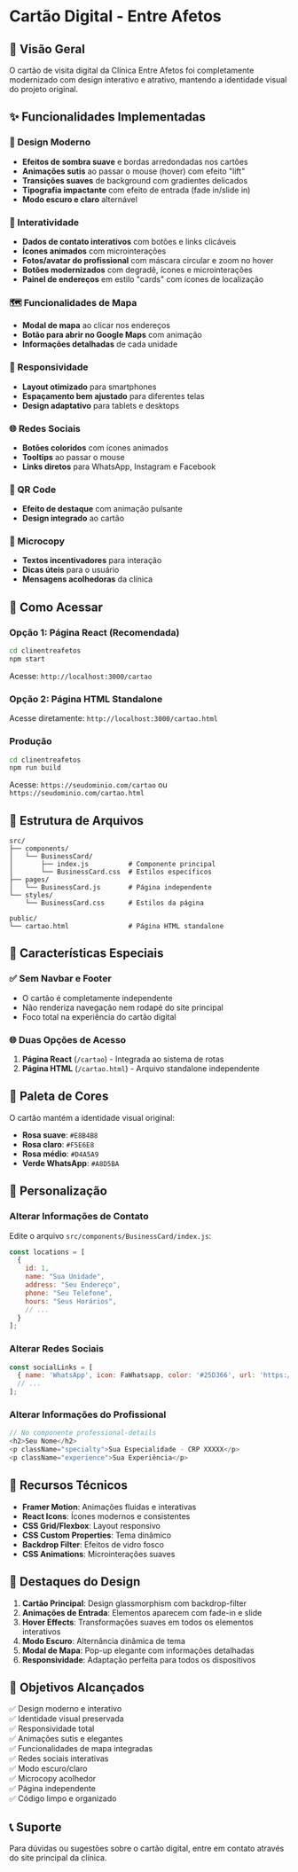 # Cartão Digital - Entre Afetos

## 📱 Visão Geral

O cartão de visita digital da Clínica Entre Afetos foi completamente modernizado com design interativo e atrativo, mantendo a identidade visual do projeto original.

## ✨ Funcionalidades Implementadas

### 🎨 Design Moderno
- **Efeitos de sombra suave** e bordas arredondadas nos cartões
- **Animações sutis** ao passar o mouse (hover) com efeito "lift"
- **Transições suaves** de background com gradientes delicados
- **Tipografia impactante** com efeito de entrada (fade in/slide in)
- **Modo escuro e claro** alternável

### 🎯 Interatividade
- **Dados de contato interativos** com botões e links clicáveis
- **Ícones animados** com microinterações
- **Fotos/avatar do profissional** com máscara circular e zoom no hover
- **Botões modernizados** com degradê, ícones e microinterações
- **Painel de endereços** em estilo "cards" com ícones de localização

### 🗺️ Funcionalidades de Mapa
- **Modal de mapa** ao clicar nos endereços
- **Botão para abrir no Google Maps** com animação
- **Informações detalhadas** de cada unidade

### 📱 Responsividade
- **Layout otimizado** para smartphones
- **Espaçamento bem ajustado** para diferentes telas
- **Design adaptativo** para tablets e desktops

### 🌐 Redes Sociais
- **Botões coloridos** com ícones animados
- **Tooltips** ao passar o mouse
- **Links diretos** para WhatsApp, Instagram e Facebook

### 📱 QR Code
- **Efeito de destaque** com animação pulsante
- **Design integrado** ao cartão

### 💬 Microcopy
- **Textos incentivadores** para interação
- **Dicas úteis** para o usuário
- **Mensagens acolhedoras** da clínica

## 🚀 Como Acessar

### Opção 1: Página React (Recomendada)
```bash
cd clinentreafetos
npm start
```
Acesse: `http://localhost:3000/cartao`

### Opção 2: Página HTML Standalone
Acesse diretamente: `http://localhost:3000/cartao.html`

### Produção
```bash
cd clinentreafetos
npm run build
```
Acesse: `https://seudominio.com/cartao` ou `https://seudominio.com/cartao.html`

## 📁 Estrutura de Arquivos

```
src/
├── components/
│   └── BusinessCard/
│       ├── index.js          # Componente principal
│       └── BusinessCard.css  # Estilos específicos
├── pages/
│   └── BusinessCard.js       # Página independente
└── styles/
    └── BusinessCard.css      # Estilos da página

public/
└── cartao.html               # Página HTML standalone
```

## 🎯 Características Especiais

### ✅ **Sem Navbar e Footer**
- O cartão é completamente independente
- Não renderiza navegação nem rodapé do site principal
- Foco total na experiência do cartão digital

### 🌐 **Duas Opções de Acesso**
1. **Página React** (`/cartao`) - Integrada ao sistema de rotas
2. **Página HTML** (`/cartao.html`) - Arquivo standalone independente

## 🎨 Paleta de Cores

O cartão mantém a identidade visual original:
- **Rosa suave**: `#E8B4B8`
- **Rosa claro**: `#F5E6E8`
- **Rosa médio**: `#D4A5A9`
- **Verde WhatsApp**: `#A8D5BA`

## 🔧 Personalização

### Alterar Informações de Contato
Edite o arquivo `src/components/BusinessCard/index.js`:

```javascript
const locations = [
  {
    id: 1,
    name: "Sua Unidade",
    address: "Seu Endereço",
    phone: "Seu Telefone",
    hours: "Seus Horários",
    // ...
  }
];
```

### Alterar Redes Sociais
```javascript
const socialLinks = [
  { name: 'WhatsApp', icon: FaWhatsapp, color: '#25D366', url: 'https://wa.me/SEUNUMERO' },
  // ...
];
```

### Alterar Informações do Profissional
```javascript
// No componente professional-details
<h2>Seu Nome</h2>
<p className="specialty">Sua Especialidade - CRP XXXXX</p>
<p className="experience">Sua Experiência</p>
```

## 📱 Recursos Técnicos

- **Framer Motion**: Animações fluidas e interativas
- **React Icons**: Ícones modernos e consistentes
- **CSS Grid/Flexbox**: Layout responsivo
- **CSS Custom Properties**: Tema dinâmico
- **Backdrop Filter**: Efeitos de vidro fosco
- **CSS Animations**: Microinterações suaves

## 🌟 Destaques do Design

1. **Cartão Principal**: Design glassmorphism com backdrop-filter
2. **Animações de Entrada**: Elementos aparecem com fade-in e slide
3. **Hover Effects**: Transformações suaves em todos os elementos interativos
4. **Modo Escuro**: Alternância dinâmica de tema
5. **Modal de Mapa**: Pop-up elegante com informações detalhadas
6. **Responsividade**: Adaptação perfeita para todos os dispositivos

## 🎯 Objetivos Alcançados

✅ Design moderno e interativo  
✅ Identidade visual preservada  
✅ Responsividade total  
✅ Animações sutis e elegantes  
✅ Funcionalidades de mapa integradas  
✅ Redes sociais interativas  
✅ Modo escuro/claro  
✅ Microcopy acolhedor  
✅ Página independente  
✅ Código limpo e organizado  

## 📞 Suporte

Para dúvidas ou sugestões sobre o cartão digital, entre em contato através do site principal da clínica.
